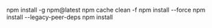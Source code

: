 npm install -g npm@latest
npm cache clean -f
npm install --force
npm install --legacy-peer-deps
npm install
